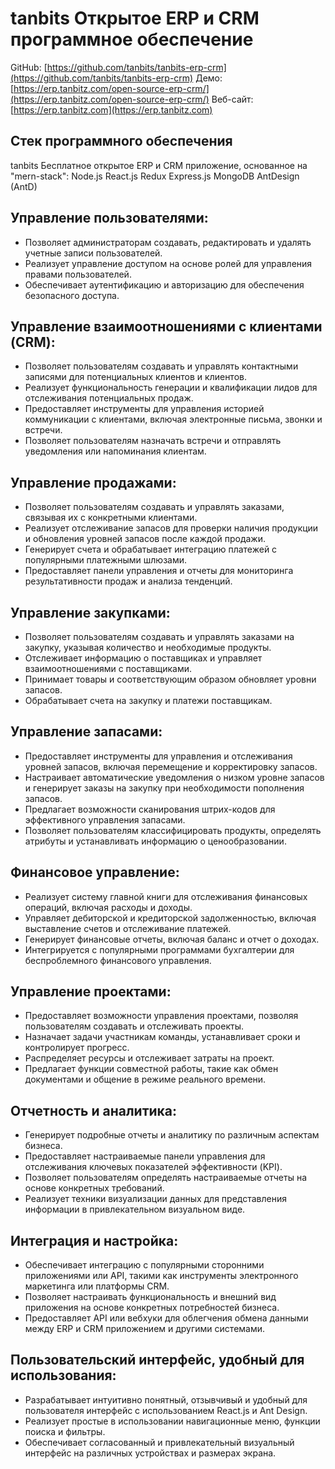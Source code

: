 # tanbits Открытое ERP и CRM программное обеспечение

GitHub: [https://github.com/tanbits/tanbits-erp-crm](https://github.com/tanbits/tanbits-erp-crm)
Демо: [https://erp.tanbitz.com/open-source-erp-crm/](https://erp.tanbitz.com/open-source-erp-crm/)
Веб-сайт: [https://erp.tanbitz.com](https://erp.tanbitz.com)

## Стек программного обеспечения

tanbits Бесплатное открытое ERP и CRM приложение, основанное на "mern-stack": Node.js React.js Redux Express.js MongoDB AntDesign (AntD)

## Управление пользователями:

- Позволяет администраторам создавать, редактировать и удалять учетные записи пользователей.
- Реализует управление доступом на основе ролей для управления правами пользователей.
- Обеспечивает аутентификацию и авторизацию для обеспечения безопасного доступа.

## Управление взаимоотношениями с клиентами (CRM):

- Позволяет пользователям создавать и управлять контактными записями для потенциальных клиентов и клиентов.
- Реализует функциональность генерации и квалификации лидов для отслеживания потенциальных продаж.
- Предоставляет инструменты для управления историей коммуникации с клиентами, включая электронные письма, звонки и встречи.
- Позволяет пользователям назначать встречи и отправлять уведомления или напоминания клиентам.

## Управление продажами:

- Позволяет пользователям создавать и управлять заказами, связывая их с конкретными клиентами.
- Реализует отслеживание запасов для проверки наличия продукции и обновления уровней запасов после каждой продажи.
- Генерирует счета и обрабатывает интеграцию платежей с популярными платежными шлюзами.
- Предоставляет панели управления и отчеты для мониторинга результативности продаж и анализа тенденций.

## Управление закупками:

- Позволяет пользователям создавать и управлять заказами на закупку, указывая количество и необходимые продукты.
- Отслеживает информацию о поставщиках и управляет взаимоотношениями с поставщиками.
- Принимает товары и соответствующим образом обновляет уровни запасов.
- Обрабатывает счета на закупку и платежи поставщикам.

## Управление запасами:

- Предоставляет инструменты для управления и отслеживания уровней запасов, включая перемещение и корректировку запасов.
- Настраивает автоматические уведомления о низком уровне запасов и генерирует заказы на закупку при необходимости пополнения запасов.
- Предлагает возможности сканирования штрих-кодов для эффективного управления запасами.
- Позволяет пользователям классифицировать продукты, определять атрибуты и устанавливать информацию о ценообразовании.

## Финансовое управление:

- Реализует систему главной книги для отслеживания финансовых операций, включая расходы и доходы.
- Управляет дебиторской и кредиторской задолженностью, включая выставление счетов и отслеживание платежей.
- Генерирует финансовые отчеты, включая баланс и отчет о доходах.
- Интегрируется с популярными программами бухгалтерии для беспроблемного финансового управления.

## Управление проектами:

- Предоставляет возможности управления проектами, позволяя пользователям создавать и отслеживать проекты.
- Назначает задачи участникам команды, устанавливает сроки и контролирует прогресс.
- Распределяет ресурсы и отслеживает затраты на проект.
- Предлагает функции совместной работы, такие как обмен документами и общение в режиме реального времени.

## Отчетность и аналитика:

- Генерирует подробные отчеты и аналитику по различным аспектам бизнеса.
- Предоставляет настраиваемые панели управления для отслеживания ключевых показателей эффективности (KPI).
- Позволяет пользователям определять настраиваемые отчеты на основе конкретных требований.
- Реализует техники визуализации данных для представления информации в привлекательном визуальном виде.

## Интеграция и настройка:

- Обеспечивает интеграцию с популярными сторонними приложениями или API, такими как инструменты электронного маркетинга или платформы CRM.
- Позволяет настраивать функциональность и внешний вид приложения на основе конкретных потребностей бизнеса.
- Предоставляет API или вебхуки для облегчения обмена данными между ERP и CRM приложением и другими системами.

## Пользовательский интерфейс, удобный для использования:

- Разрабатывает интуитивно понятный, отзывчивый и удобный для пользователя интерфейс с использованием React.js и Ant Design.
- Реализует простые в использовании навигационные меню, функции поиска и фильтры.
- Обеспечивает согласованный и привлекательный визуальный интерфейс на различных устройствах и размерах экрана.